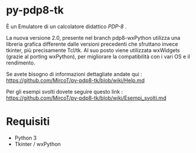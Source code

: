 # py-pdp8-tk

È un Emulatore di un calcolatore didattico _PDP-8_ .

La nuova versione 2.0, presente nel branch pdp8-wxPython utilizza una libreria grafica differente dalle versioni precedenti che sfruttano invece tkinter, più precisamente Tcl/tk. Al suo posto viene utilizzata wxWidgets (grazie al porting wxPython), per migliorare la compatibilità con i vari OS e il rendimento.

Se avete bisogno di informazioni dettagliate andate qui : https://github.com/MircoT/py-pdp8-tk/blob/wiki/Help.md

Per gli esempi svolti dovete seguire questo link : https://github.com/MircoT/py-pdp8-tk/blob/wiki/Esempi_svolti.md

# Requisiti

* Python 3
* Tkinter / wxPython
